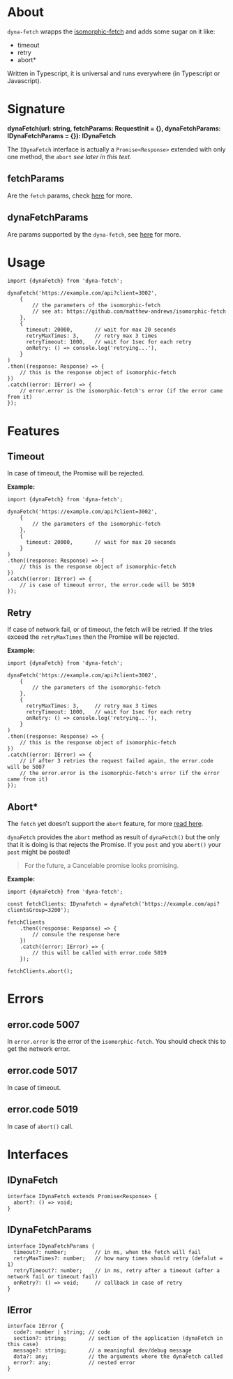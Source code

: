 # About

`dyna-fetch` wrapps the [isomorphic-fetch](https://github.com/matthew-andrews/isomorphic-fetch) and adds some sugar on it like:

- timeout
- retry
- abort*

Written in Typescript, it is universal and runs everywhere (in Typescript or Javascript).

# Signature

**dynaFetch(url: string, fetchParams: RequestInit = {}, dynaFetchParams: IDynaFetchParams = {}): IDynaFetch**

The `IDynaFetch` interface is actually a `Promise<Response>` extended with only one method, the `abort` _see later in this text_.

## fetchParams

Are the `fetch` params, check [here](https://developer.mozilla.org/en-US/docs/Web/API/Fetch_API/Using_Fetch) for more.

## dynaFetchParams

Are params supported by the `dyna-fetch`, see [here](#idynafetchparams) for more.

# Usage
```
import {dynaFetch} from 'dyna-fetch';

dynaFetch('https://example.com/api?client=3002', 
	{
		// the parameters of the isomorphic-fetch
		// see at: https://github.com/matthew-andrews/isomorphic-fetch
	}, 
	{
	  timeout: 20000,		// wait for max 20 seconds
	  retryMaxTimes: 3,		// retry max 3 times
	  retryTimeout: 1000,	// wait for 1sec for each retry
	  onRetry: () => console.log('retrying...'),
	}
)
.then((response: Response) => {
	// this is the response object of isomorphic-fetch
})
.catch((error: IError) => {
	// error.error is the isomorphic-fetch's error (if the error came from it)
});

```

# Features

## Timeout

In case of timeout, the Promise will be rejected.

**Example:**

```
import {dynaFetch} from 'dyna-fetch';

dynaFetch('https://example.com/api?client=3002', 
	{
		// the parameters of the isomorphic-fetch
	}, 
	{
	  timeout: 20000,		// wait for max 20 seconds
	}
)
.then((response: Response) => {
	// this is the response object of isomorphic-fetch
})
.catch((error: IError) => {
	// is case of timeout error, the error.code will be 5019
});
```

## Retry

If case of network fail, or of timeout, the fetch will be retried. If the tries exceed the `retryMaxTimes` then the Promise will be rejected.

**Example:**

```
import {dynaFetch} from 'dyna-fetch';

dynaFetch('https://example.com/api?client=3002', 
	{
		// the parameters of the isomorphic-fetch
	}, 
	{
	  retryMaxTimes: 3,		// retry max 3 times
	  retryTimeout: 1000,	// wait for 1sec for each retry
	  onRetry: () => console.log('retrying...'),
	}
)
.then((response: Response) => {
	// this is the response object of isomorphic-fetch
})
.catch((error: IError) => {
	// if after 3 retries the request failed again, the error.code will be 5007
	// the error.error is the isomorphic-fetch's error (if the error came from it)
});

```

## Abort*

The `fetch` yet doesn't support the `abort` feature, for more [read here](https://github.com/whatwg/fetch/issues/27).

`dynaFetch` provides the `abort` method as result of `dynaFetch()` but the only that it is doing is that rejects the Promise. If you `post` and you `abort()` your `post` might be posted! 

> For the future, a Cancelable promise looks promising.

**Example:**

```
import {dynaFetch} from 'dyna-fetch';

const fetchClients: IDynaFetch = dynaFetch('https://example.com/api?clientsGroup=3200');

fetchClients
	.then((response: Response) => {
		// consule the response here
	})
	.catch((error: IError) => {
		// this will be called with error.code 5019
	});
  
fetchClients.abort();
```

# Errors

## error.code 5007

In `error.error` is the error of the `isomorphic-fetch`. You should check this to get the network error.

## error.code 5017

In case of timeout.

## error.code 5019

In case of `abort()` call.

# Interfaces

## IDynaFetch

```
interface IDynaFetch extends Promise<Response> {
  abort?: () => void;
}
```

## IDynaFetchParams
```
interface IDynaFetchParams {
  timeout?: number;         // in ms, when the fetch will fail
  retryMaxTimes?: number;	// how many times should retry (defalut = 1)
  retryTimeout?: number;    // in ms, retry after a timeout (after a network fail or timeout fail)
  onRetry?: () => void;		// callback in case of retry
}
```

## IError

```
interface IError {
  code?: number | string; // code
  section?: string;       // section of the application (dynaFetch in this case)
  message?: string;       // a meaningful dev/debug message
  data?: any;             // the arguments where the dynaFetch called
  error?: any;            // nested error
}
```
